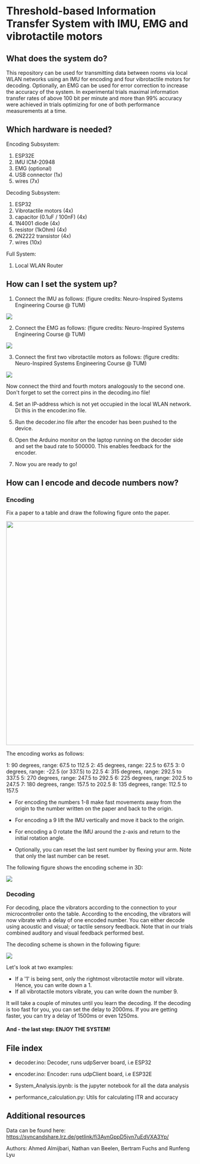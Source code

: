 # Threshold-based Information Transfer System with IMU, EMG and vibrotactile motors

## What does the system do?

This repository can be used for transmitting data between rooms via local WLAN networks using an IMU for encoding and four vibrotactile motors for decoding. Optionally, an EMG can be used for error correction to increase the accuracy of the system. In experimental trials maximal information transfer rates of above 100 bit per minute and more than 99% accuracy were achieved in trials optimizing for one of both performance measurements at a time.

## Which hardware is needed?

Encoding Subsystem:
1. ESP32E
2. IMU ICM-20948
3. EMG (optional)
4. USB connector (1x)
5. wires (7x)

Decoding Subsystem:
1. ESP32
2. Vibrotactile motors (4x)
3. capacitor (0.1uF / 100nF) (4x)
4. 1N4001 diode (4x)
5. resistor (1kOhm) (4x)
6. 2N2222 transistor (4x)
7. wires (10x)

Full System:
1. Local WLAN Router

## How can I set the system up?

1. Connect the IMU as follows:
 (figure credits: Neuro-Inspired Systems Engineering Course @ TUM)

![](https://github.com/scidex/imu-vibration-itr-maximization/blob/main/figures/IMUsetup.png?raw=true)

2. Connect the EMG as follows:
 (figure credits: Neuro-Inspired Systems Engineering Course @ TUM)

![](https://github.com/scidex/imu-vibration-itr-maximization/blob/main/figures/EMGsetup.png?raw=true)

3. Connect the first two vibrotactile motors as follows:
 (figure credits: Neuro-Inspired Systems Engineering Course @ TUM)

![](https://github.com/scidex/imu-vibration-itr-maximization/blob/main/figures/VIBRATORSsetup.png?raw=true)

Now connect the third and fourth motors analogously to the second one. Don't forget to set the correct pins in the decoding.ino file!

4. Set an IP-address which is not yet occupied in the local WLAN network. Di this in the encoder.ino file.

5. Run the decoder.ino file after the encoder has been pushed to the device.

6. Open the Arduino monitor on the laptop running on the decoder side and set the baud rate to 500000. This enables feedback for the encoder.

7. Now you are ready to go!

## How can I encode and decode numbers now?

### Encoding

Fix a paper to a table and draw the following figure onto the paper.

<img src="https://github.com/scidex/imu-vibration-itr-maximization/blob/main/figures/encoding_sketch.jpeg?raw=true" width="800" height="600">

The encoding works as follows:

1: 90 degrees, range: 67.5 to 112.5
2: 45 degrees, range: 22.5 to 67.5
3: 0 degrees, range: -22.5 (or 337.5) to 22.5
4: 315 degrees, range: 292.5 to 337.5
5: 270 degrees, range: 247.5 to 292.5
6: 225 degrees, range: 202.5 to 247.5
7: 180 degrees, range: 157.5 to 202.5
8: 135 degrees, range: 112.5 to 157.5

- For encoding the numbers 1-8 make fast movements away from the origin to the number written on the paper and back to the origin.

- For encoding a 9 lift the IMU vertically and move it back to the origin.

- For encoding a 0 rotate the IMU around the z-axis and return to the initial rotation angle.

- Optionally, you can reset the last sent number by flexing your arm. Note that only the last number can be reset.

The following figure shows the encoding scheme in 3D:

![](https://github.com/scidex/imu-vibration-itr-maximization/blob/main/figures/3D_encoding.png?raw=true)

### Decoding

For decoding, place the vibrators according to the connection to your microcontroller onto the table. According to the encoding, the vibrators will now vibrate with a delay of one encoded number. You can either decode using acoustic and visual; or tactile sensory feedback. Note that in our trials combined auditory and visual feedback performed best.

The decoding scheme is shown in the following figure:

![](https://github.com/scidex/imu-vibration-itr-maximization/blob/main/figures/decoding.png?raw=true)

Let's look at two examples:

- If a '1' is being sent, only the rightmost vibrotactile motor will vibrate. Hence, you can write down a 1.
- If all vibrotactile motors vibrate, you can write down the number 9.

It will take a couple of minutes until you learn the decoding. If the decoding is too fast for you, you can set the delay to 2000ms. If you are getting faster, you can try a delay of 1500ms or even 1250ms.


#### And - the last step: ENJOY THE SYSTEM!

## File index

- decoder.ino: Decoder, runs udpServer board, i.e ESP32

- encoder.ino: Encoder: runs udpClient board, i.e ESP32E

- System_Analysis.ipynb:  is the jupyter notebook for all the data analysis

- performance_calculation.py: Utils for calculating ITR and accuracy

## Additional resources

Data can be found here: https://syncandshare.lrz.de/getlink/fi3AynGppD5jvn7uEdVXA3Yp/

Authors: Ahmed Almijbari, Nathan van Beelen, Bertram Fuchs and Runfeng Lyu
